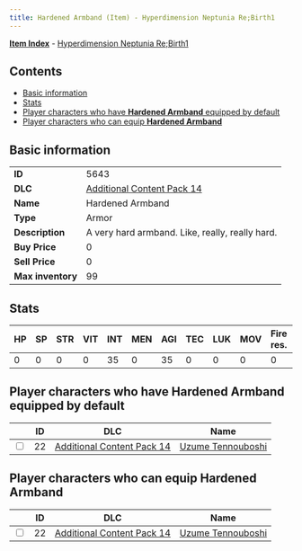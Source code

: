 ```yaml
---
title: Hardened Armband (Item) - Hyperdimension Neptunia Re;Birth1
---
```


[**Item Index**](/neptunia/rb1/item/index.html) - [Hyperdimension Neptunia Re;Birth1](/neptunia/rb1)

## Contents

- [Basic information](#basic-information)
- [Stats](#stats)
- [Player characters who have **Hardened Armband** equipped by default](#player-characters-who-have-hardened-armband-equipped-by-default)
- [Player characters who can equip **Hardened Armband**](#player-characters-who-can-equip-hardened-armband)
## Basic information

|   |   |
| -- | -- |
| **ID** | 5643 |
| **DLC** | [Additional Content Pack 14](/neptunia/rb1/dlc/23-pack14.html) |
| **Name** | Hardened Armband |
| **Type** | Armor |
| **Description** | A very hard armband. Like, really, really hard. |
| **Buy Price** | 0 |
| **Sell Price** | 0 |
| **Max inventory** | 99 |


## Stats

| HP | SP | STR | VIT | INT | MEN | AGI | TEC | LUK | MOV | Fire res. | Ice res. | Wind res. | Lightning res. |
| -- | -- | --- | --- | --- | --- | --- | --- | --- | --- | --------- | -------- | --------- | -------------- |
| 0 | 0 | 0 | 0 | 35 | 0 | 35 | 0 | 0 | 0 | 0 | 0 | 0 | 0 |


## Player characters who have **Hardened Armband** equipped by default

|    | ID | DLC | Name |
| -- | -- | --- | ---- |
| <input type="checkbox" id="rb1-player-23-22" class="trackbox" /> | 22 | [Additional Content Pack 14](/neptunia/rb1/dlc/23-pack14.html) | [Uzume Tennouboshi](/neptunia/rb1/player/23-22-uzume-tennouboshi.html) |


## Player characters who can equip **Hardened Armband**

|    | ID | DLC | Name |
| -- | -- | --- | ---- |
| <input type="checkbox" id="rb1-player-23-22" class="trackbox" /> | 22 | [Additional Content Pack 14](/neptunia/rb1/dlc/23-pack14.html) | [Uzume Tennouboshi](/neptunia/rb1/player/23-22-uzume-tennouboshi.html) |
